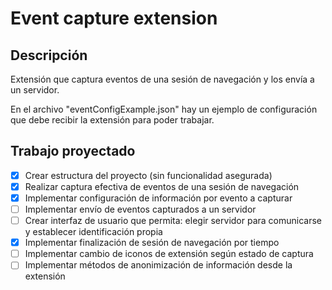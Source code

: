 # Event capture extension

## Descripción
Extensión que captura eventos de una sesión de navegación y los envía a un servidor.


En el archivo "eventConfigExample.json" hay un ejemplo de configuración que debe recibir la extensión para poder trabajar.

## Trabajo proyectado
- [x] Crear estructura del proyecto (sin funcionalidad asegurada)
- [x] Realizar captura efectiva de eventos de una sesión de navegación
- [x] Implementar configuración de información por evento a capturar
- [ ] Implementar envío de eventos capturados a un servidor
- [ ] Crear interfaz de usuario que permita: elegir servidor para comunicarse y establecer identificación propia
- [x] Implementar finalización de sesión de navegación por tiempo
- [ ] Implementar cambio de iconos de extensión según estado de captura
- [ ] Implementar métodos de anonimización de información desde la extensión
